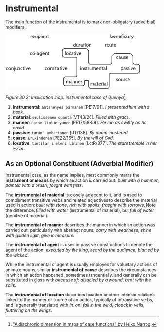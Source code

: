 # Instrumental

The main function of the instrumental is to mark non-obligatory (adverbial) modifiers.

![Implication map](../../img/instrumental.png)

*Figure 30.2: Implication map: instrumental case of Quenya*[^1]

1. **instrumental**:  `antanenyes parmanen` [PE17/91]. *I presented him with a book*.
2. **material**: `erulissenen quanta` [VT43/26]. *Filled with grace*.
3. **manner**: `norne lintieryanen` [PE17/58-59]. *He ran as swiftly as he could*.
4. **passive**: `turún' ambartanen` [UT/138]. *By doom mastered*.
5. **cause**: `Eru-indonen` [PE22/165]. *By the will of God*.
6. **locative**: `tintilar i eleni lírinen` [LotR/377]. *The stars tremble in her voice*.

## As an Optional Constituent (Adverbial Modifier)

Instrumental case, as the name implies, most commonly marks the **instrument or means** by which an action is carried out: *built with a hammer*, *painted with a brush*, *fought with fists*.

The **instrumental of material** is closely adjacent to it, and is used to complement transitive verbs and related adjectives to describe the material used in action: *built with stone*, *rich with spoils*, *fraught with sorrows*. Note the difference: *filled with water* (instrumental of material), but *full of water* (genitive of material).

The **instrumental of manner** describes the manner in which an action was carried out, particularly with abstract nouns: *carry with weariness*, *shine with golden light*, *give in measure*.

The **instrumental of agent** is used in passive constructions to denote the agent of the action: *executed by the king*, *heard by the audience*, *blamed by the wicked*.

While the instrumental of agent is usually employed for voluntary actions of animate nouns, similar **instrumental of cause** describes the circumstances in which an action happened, sometimes tangentially, and generally can be substituted in gloss with *because of*: *disabled by a wound*, *bent with the sails*.

The **instrumental of location** describes location or other intrinsic relations linked to the manner or source of an action, typically of intransitive verbs, and is generally translated with *in, on*: *fall in the wind*, *cloack in veils*, *fluttering on the wings*.

[^1]: ["A diachronic dimension in maps of case functions" by Heiko Narrog](https://www.eva.mpg.de/lingua/conference/07-SemanticMaps/pdf/narrog.pdf).